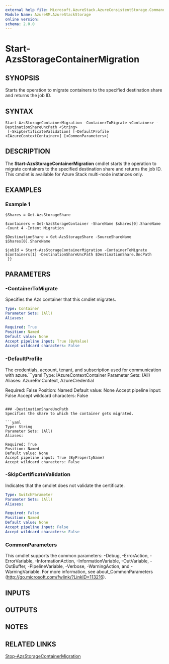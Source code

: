```yaml
---
external help file: Microsoft.AzureStack.AzureConsistentStorage.Commands.dll-Help.xml
Module Name: AzureRM.AzureStackStorage
online version: 
schema: 2.0.0
---
```


# Start-AzsStorageContainerMigration

## SYNOPSIS
Starts the operation to migrate containers to the specified destination share and returns the job ID.

## SYNTAX

```
Start-AzsStorageContainerMigration -ContainerToMigrate <Container> -DestinationShareUncPath <String>
 [-SkipCertificateValidation] [-DefaultProfile <IAzureContextContainer>] [<CommonParameters>]
```

## DESCRIPTION
The **Start-AzsStorageContainerMigration** cmdlet starts the operation to migrate containers to the specified destination share and returns the job ID. This cmdlet is available for Azure Stack multi-node instances only.

## EXAMPLES

### Example 1
```
$Shares = Get-AzsStorageShare

$containers = Get-AzsStorageContainer -ShareName $shares[0].ShareName -Count 4 -Intent Migration 

$DestinationShare = Get-AzsStorageShare -SourceShareName $Shares[0].ShareName 

$jobId = Start-AzsStorageContainerMigration -ContainerToMigrate $containers[1] -DestinationShareUncPath $DestinationShare.UncPath 
 }}
```

## PARAMETERS

### -ContainerToMigrate
Specifies the Azs container that this cmdlet migrates.

```yaml
Type: Container
Parameter Sets: (All)
Aliases: 

Required: True
Position: Named
Default value: None
Accept pipeline input: True (ByValue)
Accept wildcard characters: False
```

### -DefaultProfile
The credentials, account, tenant, and subscription used for communication with azure.```yaml
Type: IAzureContextContainer
Parameter Sets: (All)
Aliases: AzureRmContext, AzureCredential

Required: False
Position: Named
Default value: None
Accept pipeline input: False
Accept wildcard characters: False
```

### -DestinationShareUncPath
Specifies the share to which the container gets migrated.

```yaml
Type: String
Parameter Sets: (All)
Aliases: 

Required: True
Position: Named
Default value: None
Accept pipeline input: True (ByPropertyName)
Accept wildcard characters: False
```

### -SkipCertificateValidation
Indicates that the cmdlet does not validate the certificate.

```yaml
Type: SwitchParameter
Parameter Sets: (All)
Aliases: 

Required: False
Position: Named
Default value: None
Accept pipeline input: False
Accept wildcard characters: False
```

### CommonParameters
This cmdlet supports the common parameters: -Debug, -ErrorAction, -ErrorVariable, -InformationAction, -InformationVariable, -OutVariable, -OutBuffer, -PipelineVariable, -Verbose, -WarningAction, and -WarningVariable. For more information, see about_CommonParameters (http://go.microsoft.com/fwlink/?LinkID=113216).

## INPUTS

## OUTPUTS

## NOTES

## RELATED LINKS

[Stop-AzsStorageContainerMigration](./Stop-AzsStorageContainerMigration.md)


